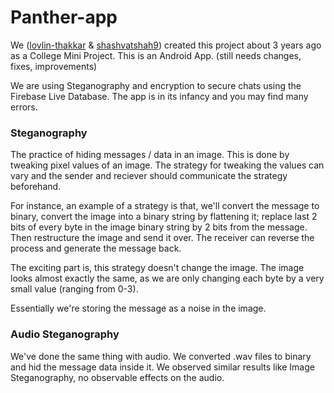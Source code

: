 # Panther-app
We ([lovlin-thakkar](https://github.com/lovlin-thakkar) & [shashvatshah9](https://github.com/shashvatshah9)) created this project about 3 years ago as a College Mini Project.
This is an Android App. (still needs changes, fixes, improvements)

We are using Steganography and encryption to secure chats using the Firebase Live Database.
The app is in its infancy and you may find many errors.

### Steganography
The practice of hiding messages / data in an image. 
This is done by tweaking pixel values of an image.
The strategy for tweaking the values can vary and the sender and reciever should communicate the strategy beforehand.

For instance, an example of a strategy is that, we'll convert the message to binary, convert the image into a binary string by flattening it; replace last 2 bits of every byte in the image binary string by 2 bits from the message. Then restructure the image and send it over. The receiver can reverse the process and generate the message back.

The exciting part is, this strategy doesn't change the image. The image looks almost exactly the same, as we are only changing each byte by a very small value (ranging from 0-3). 

Essentially we're storing the message as a noise in the image.

### Audio Steganography
We've done the same thing with audio. We converted .wav files to binary and hid the message data inside it.
We observed similar results like Image Steganography, no observable effects on the audio.
